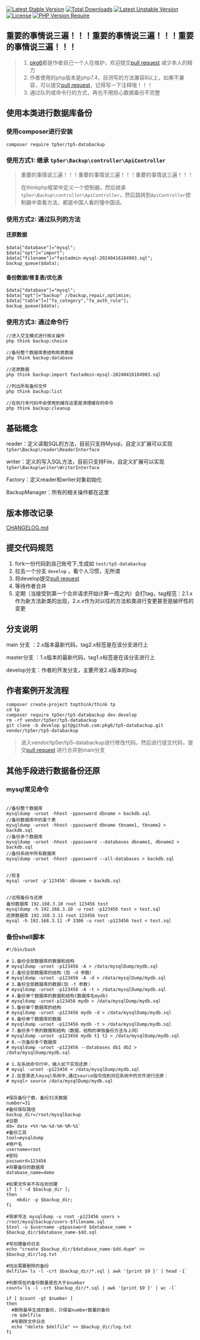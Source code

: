 [![Latest Stable Version](http://poser.pugx.org/tp5er/tp5-databackup/v)](https://packagist.org/packages/tp5er/tp5-databackup) [![Total Downloads](http://poser.pugx.org/tp5er/tp5-databackup/downloads)](https://packagist.org/packages/tp5er/tp5-databackup) [![Latest Unstable Version](http://poser.pugx.org/tp5er/tp5-databackup/v/unstable)](https://packagist.org/packages/tp5er/tp5-databackup) [![License](http://poser.pugx.org/tp5er/tp5-databackup/license)](https://packagist.org/packages/tp5er/tp5-databackup) [![PHP Version Require](http://poser.pugx.org/tp5er/tp5-databackup/require/php)](https://packagist.org/packages/tp5er/tp5-databackup)



## 重要的事情说三遍！！！重要的事情说三遍！！！重要的事情说三遍！！！

> 1. [pkg6](https://github.com/pkg6)都是作者自己一个人在维护，欢迎提交[pull request](https://github.com/pkg6/think-backup/pulls) 减少本人的精力
> 2. 作者使用的php版本是php7.4，目测写的方法兼容8以上，如果不兼容，可以提交[pull request](https://github.com/pkg6/think-backup/pulls)，记得写一下注释哦！！！
> 3. 通过队列或命令行的方式，再也不用担心数据备份不完整

## 使用本类进行数据库备份


### 使用composer进行安装
~~~
composer require tp5er/tp5-databackup
~~~

### 使用方式1: 继承 `tp5er\Backup\controller\ApiController`

> 重要的事情说三遍！！！重要的事情说三遍！！！重要的事情说三遍！！！
>
> 在thinkphp框架中定义一个控制器，然后继承`tp5er\Backup\controller\ApiController`，然后跳转到`ApiController`控制器中查看方法，都是中国人看的懂中国话。

### 使用方式2: 通过队列的方法

#### 还原数据

~~~
$data["database"]="mysql";
$data["opt"]="import";
$data["filename"]="fastadmin-mysql-20240416184903.sql";
backup_queue($data);
~~~

#### 备份数据/修复表/优化表

~~~
$data["database"]="mysql";
$data["opt"]="backup" //backup,repair,optimize;
$data["table"]=["fa_category","fa_auth_rule"];
backup_queue($data);
~~~

### 使用方式3: 通过命令行

~~~
//进入交互模式进行相关操作
php think backup:choice

//备份整个数据库表结构和表数据
php think backup:database

//还原数据
php think backup:import fastadmin-mysql-20240416184903.sql

//列出所有备份文件
php think backup:list

//在执行本代码中会使用到缓存这里是清理缓存的命令
php think backup:cleanup
~~~

## 基础概念

reader：定义读取SQL的方法，目前只支持Mysql，自定义扩展可以实现  `tp5er\Backup\reader\ReaderInterface`

writer：定义的写入SQL方法，目前只支持File，自定义扩展可以实现  `tp5er\Backup\writer\WriterInterface`

Factory：定义reader和writer对象初始化

BackupManager：所有的相关操作都在这里

## 版本修改记录

[CHANGELOG.md](https://github.com/pkg6/think-backup/blob/main/CHANGELOG.md)

## 提交代码规范

1. fork一份代码到自己账号下,生成如 `test/tp5-databackup`
2. 拉去一个分支 `develop` ，看个人习惯，无所谓
3. 将develop提交[pull request](https://github.com/pkg6/think-backup/pulls) 
4. 等待作者合并
5. 定期（当接受到第一个合并请求开始计算一周之内）会打tag，tag规范：2.1.x 作为新方法新类的出现，2.x.x作为对以往的方法和类进行变更甚至是破坏性的变更

## 分支说明

main 分支 ：2.x版本最新代码，tag2.x标签是在该分支进行上

master分支 ：1.x版本的最新代码，tag1.x标签是在该分支进行上

develop分支：作者的开发分支，主要开发2.x版本的bug

## 作者案例开发流程

~~~
composer create-project topthink/think tp
cd tp
composer require tp5er/tp5-databackup dev-develop
rm -rf vendor/tp5er/tp5-databackup
git clone -b develop git@github.com:pkg6/tp5-databackup.git vendor/tp5er/tp5-databackup
~~~

> 进入vendor/tp5er/tp5-databackup进行修改代码，然后进行提交代码，提交[pull request](https://github.com/pkg6/think-backup/pulls) 进行合并到main分支

## 其他手段进行数据备份还原

### mysql常见命令

~~~

//备份整个数据库
mysqldump -uroot -hhost -ppassword dbname > backdb.sql
//备份数据库中的某个表
mysqldump -uroot -hhost -ppassword dbname tbname1, tbname2 > backdb.sql
//备份多个数据库
mysqldump -uroot -hhost -ppassword --databases dbname1, dbname2 > backdb.sql
//备份系统中所有数据库
mysqldump -uroot -hhost -ppassword --all-databases > backdb.sql


//恢复
mysql -uroot -p'123456' dbname < backdb.sql 


//远程备份与还原
备份数据库 192.168.3.10 root 123456 test
mysqldump -h 192.168.3.10 -u root -p123456 test > test.sql
还原数据库 192.168.3.11 root 123456 test
mysql -h 192.168.3.11 -P 3306 -u root -p123456 test < test.sql
~~~

### 备份shell脚本

~~~
#!/bin/bash

# 1.备份全部数据库的数据和结构
# mysqldump -uroot -p123456 -A > /data/mysqlDump/mydb.sql
# 2.备份全部数据库的结构（加 -d 参数）
# mysqldump -uroot -p123456 -A -d > /data/mysqlDump/mydb.sql
# 3.备份全部数据库的数据(加 -t 参数)
# mysqldump -uroot -p123456 -A -t > /data/mysqlDump/mydb.sql
# 4.备份单个数据库的数据和结构(数据库名mydb)
# mysqldump -uroot-p123456 mydb > /data/mysqlDump/mydb.sql
# 5.备份单个数据库的结构
# mysqldump -uroot -p123456 mydb -d > /data/mysqlDump/mydb.sql
# 6.备份单个数据库的数据
# mysqldump -uroot -p123456 mydb -t > /data/mysqlDump/mydb.sql
# 7.备份多个表的数据和结构（数据，结构的单独备份方法与上同）
# mysqldump -uroot -p123456 mydb t1 t2 > /data/mysqlDump/mydb.sql
# 8.一次备份多个数据库
# mysqldump -uroot -p123456 --databases db1 db2 > /data/mysqlDump/mydb.sql

# 1.在系统命令行中，输入如下实现还原：
# mysql -uroot -p123456 < /data/mysqlDump/mydb.sql
# 2.在登录进入mysql系统中,通过source指令找到对应系统中的文件进行还原：
# mysql> source /data/mysqlDump/mydb.sql


#保存备份个数，备份31天数据
number=31
#备份保存路径
backup_dir=/root/mysqlbackup
#日期
dd=`date +%Y-%m-%d-%H-%M-%S`
#备份工具
tool=mysqldump
#用户名
username=root
#密码
password=123456
#将要备份的数据库
database_name=demo

#如果文件夹不存在则创建
if [ ! -d $backup_dir ];
then     
    mkdir -p $backup_dir;
fi

#简单写法 mysqldump -u root -p123456 users > /root/mysqlbackup/users-$filename.sql
$tool -u $username -p$password $database_name > $backup_dir/$database_name-$dd.sql

#写创建备份日志
echo "create $backup_dir/$database_name-$dd.dupm" >> $backup_dir/log.txt

#找出需要删除的备份
delfile=`ls -l -crt $backup_dir/*.sql | awk '{print $9 }' | head -1`

#判断现在的备份数量是否大于$number
count=`ls -l -crt $backup_dir/*.sql | awk '{print $9 }' | wc -l`

if [ $count -gt $number ]
then
  #删除最早生成的备份，只保留number数量的备份
  rm $delfile
  #写删除文件日志
  echo "delete $delfile" >> $backup_dir/log.txt
fi
~~~
